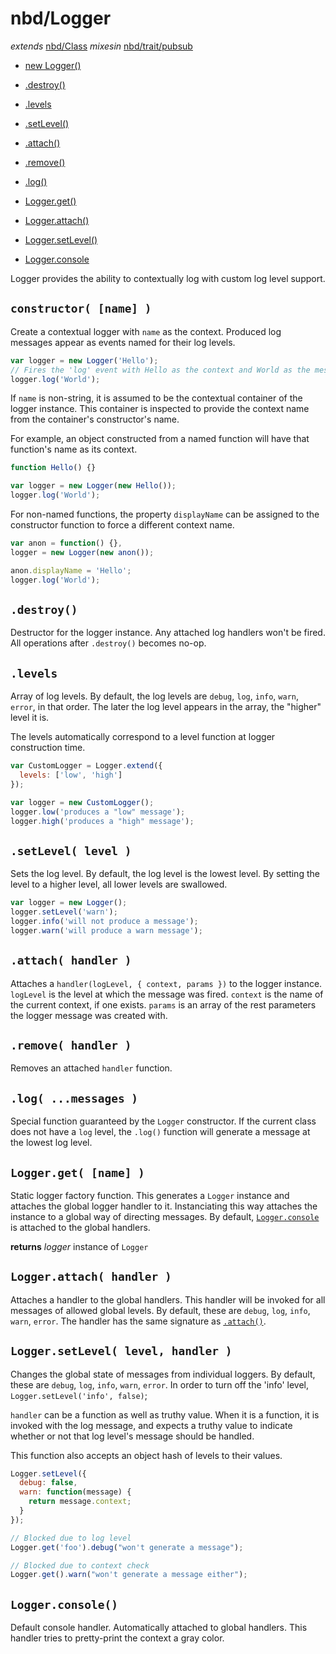 # nbd/Logger
  *extends* [nbd/Class](Class.md)
  *mixesin* [nbd/trait/pubsub](trait/pubsub.md)

* [new Logger()](#constructor-name-)
* [.destroy()](#destroy)
* [.levels](#levels)
* [.setLevel()](#setlevel-level-)
* [.attach()](#attach-handler-)
* [.remove()](#remove-handler-)
* [.log()](#log-messages-)

* [Logger.get()](#loggerget-name-)
* [Logger.attach()](#loggerattach-handler-)
* [Logger.setLevel()](#loggersetlevel-level-handler-)
* [Logger.console](#loggerconsole)

Logger provides the ability to contextually log with custom log level support.

## `constructor( [name] )`

Create a contextual logger with `name` as the context. Produced log messages
appear as events named for their log levels.

```javascript
var logger = new Logger('Hello');
// Fires the 'log' event with Hello as the context and World as the message
logger.log('World');
```

If `name` is non-string, it is assumed to be the contextual container of the
logger instance. This container is inspected to provide the context name from
the container's constructor's name.

For example, an object constructed from a named function will have that
function's name as its context.

```javascript
function Hello() {}

var logger = new Logger(new Hello());
logger.log('World');
```

For non-named functions, the property `displayName` can be assigned to the
constructor function to force a different context name.

```javascript
var anon = function() {},
logger = new Logger(new anon());

anon.displayName = 'Hello';
logger.log('World');
```

## `.destroy()`

Destructor for the logger instance. Any attached log handlers won't be fired.
All operations after `.destroy()` becomes no-op.

## `.levels`

Array of log levels. By default, the log levels are `debug`, `log`, `info`, `warn`, `error`, in that order. The later the log level appears in the array, the "higher" level it is.

The levels automatically correspond to a level function at logger construction time.

```javascript
var CustomLogger = Logger.extend({
  levels: ['low', 'high']
});

var logger = new CustomLogger();
logger.low('produces a "low" message');
logger.high('produces a "high" message');
```

## `.setLevel( level )`

Sets the log level. By default, the log level is the lowest level. By setting
the level to a higher level, all lower levels are swallowed.

```javascript
var logger = new Logger();
logger.setLevel('warn');
logger.info('will not produce a message');
logger.warn('will produce a warn message');
```

## `.attach( handler )`

Attaches a `handler(logLevel, { context, params })` to the logger instance.
`logLevel` is the level at which the message was fired. `context` is the name
of the current context, if one exists. `params` is an array of the rest
parameters the logger message was created with.

## `.remove( handler )`

Removes an attached `handler` function.

## `.log( ...messages )`

Special function guaranteed by the `Logger` constructor. If the current class
does not have a `log` level, the `.log()` function will generate a message at
the lowest log level.

## `Logger.get( [name] )`

Static logger factory function. This generates a `Logger` instance and attaches
the global logger handler to it. Instanciating this way attaches the instance
to a global way of directing messages. By default, [`Logger.console`](#loggerconsole) is attached
to the global handlers.

**returns** _logger_ instance of `Logger`

## `Logger.attach( handler )`

Attaches a handler to the global handlers. This handler will be invoked for all
messages of allowed global levels. By default, these are `debug`, `log`, `info`, `warn`, `error`. The handler has the same signature as [`.attach()`](#attach-handler-).

## `Logger.setLevel( level, handler )`

Changes the global state of messages from individual loggers. By default, these
are `debug`, `log`, `info`, `warn`, `error`. In order to turn off the 'info'
level, `Logger.setLevel('info', false)`;

`handler` can be a function as well as truthy value. When it is a function, it
is invoked with the log message, and expects a truthy value to indicate whether
or not that log level's message should be handled.

This function also accepts an object hash of levels to their values.

```javascript
Logger.setLevel({
  debug: false,
  warn: function(message) {
    return message.context;
  }
});

// Blocked due to log level
Logger.get('foo').debug("won't generate a message");

// Blocked due to context check
Logger.get().warn("won't generate a message either");
```

## `Logger.console()`

Default console handler. Automatically attached to global handlers. This
handler tries to pretty-print the context a gray color.
